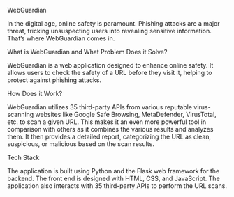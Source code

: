 WebGuardian

In the digital age, online safety is paramount. Phishing attacks are a major threat, tricking unsuspecting users into revealing sensitive information. That’s where WebGuardian comes in.

What is WebGuardian and What Problem Does it Solve?

WebGuardian is a web application designed to enhance online safety. It allows users to check the safety of a URL before they visit it, helping to protect against phishing attacks.

How Does it Work?

WebGuardian utilizes 35 third-party APIs from various reputable virus-scanning websites like Google Safe Browsing, MetaDefender, VirusTotal, etc. to scan a given URL. This makes it an even more powerful tool in comparison with others as it combines the various results and analyzes them. It then provides a detailed report, categorizing the URL as clean, suspicious, or malicious based on the scan results.

Tech Stack

The application is built using Python and the Flask web framework for the backend. The front end is designed with HTML, CSS, and JavaScript. The application also interacts with 35 third-party APIs to perform the URL scans.
